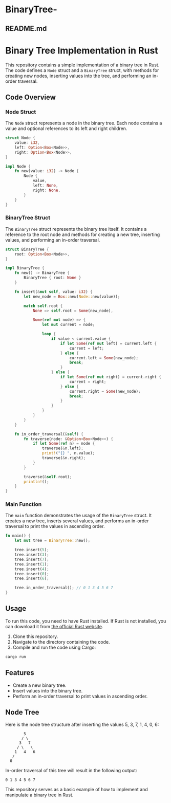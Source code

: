 # BinaryTree-
## README.md

# Binary Tree Implementation in Rust

This repository contains a simple implementation of a binary tree in Rust. The code defines a `Node` struct and a `BinaryTree` struct, with methods for creating new nodes, inserting values into the tree, and performing an in-order traversal.

## Code Overview

### Node Struct

The `Node` struct represents a node in the binary tree. Each node contains a value and optional references to its left and right children.

```rust
struct Node {
    value: i32,
    left: Option<Box<Node>>,
    right: Option<Box<Node>>,
}

impl Node {
    fn new(value: i32) -> Node {
        Node {
            value,
            left: None,
            right: None,
        }
    }
}
```

### BinaryTree Struct

The `BinaryTree` struct represents the binary tree itself. It contains a reference to the root node and methods for creating a new tree, inserting values, and performing an in-order traversal.

```rust
struct BinaryTree {
    root: Option<Box<Node>>,
}

impl BinaryTree {
    fn new() -> BinaryTree {
        BinaryTree { root: None }
    }

    fn insert(&mut self, value: i32) {
        let new_node = Box::new(Node::new(value));

        match self.root {
            None => self.root = Some(new_node),

            Some(ref mut node) => {
                let mut current = node;

                loop {
                    if value < current.value {
                        if let Some(ref mut left) = current.left {
                            current = left;
                        } else {
                            current.left = Some(new_node);
                            break;
                        }
                    } else {
                        if let Some(ref mut right) = current.right {
                            current = right;
                        } else {
                            current.right = Some(new_node);
                            break;
                        }
                    }
                }
            }
        }
    }

    fn in_order_traversal(&self) {
        fn traverse(node: &Option<Box<Node>>) {
            if let Some(ref n) = node {
                traverse(&n.left);
                print!("{} ", n.value);
                traverse(&n.right);
            }
        }

        traverse(&self.root);
        println!();
    }
}
```

### Main Function

The `main` function demonstrates the usage of the `BinaryTree` struct. It creates a new tree, inserts several values, and performs an in-order traversal to print the values in ascending order.

```rust
fn main() {
    let mut tree = BinaryTree::new();

    tree.insert(5);
    tree.insert(3);
    tree.insert(7);
    tree.insert(1);
    tree.insert(4);
    tree.insert(0);
    tree.insert(6);

    tree.in_order_traversal(); // 0 1 3 4 5 6 7
}
```

## Usage

To run this code, you need to have Rust installed. If Rust is not installed, you can download it from [the official Rust website](https://www.rust-lang.org/).

1. Clone this repository.
2. Navigate to the directory containing the code.
3. Compile and run the code using Cargo:

```sh
cargo run
```

## Features

- Create a new binary tree.
- Insert values into the binary tree.
- Perform an in-order traversal to print values in ascending order.

## Node Tree

Here is the node tree structure after inserting the values 5, 3, 7, 1, 4, 0, 6:

```
        5
       / \
      3   7
     / \   \
    1   4   6
   /
  0
```

In-order traversal of this tree will result in the following output:

```
0 1 3 4 5 6 7
```

This repository serves as a basic example of how to implement and manipulate a binary tree in Rust.
